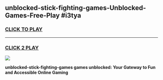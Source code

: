 
## unblocked-stick-fighting-games-Unblocked-Games-Free-Play #i3tya
<h3>
<a href="https://us.freeplayer.one?title=unblocked-stick-fighting-games&ref=9M">CLICK TO PLAY</a></h3>
<hr>

<h3>
<a href="https://us.freeplayer.one?title=unblocked-stick-fighting-games&ref=9M">CLICK 2 PLAY</a>
  
</h3>

<a href="https://us.freeplayer.one?title=unblocked-stick-fighting-games&ref=9M"><img src="https://clearcache.store/games.png"></a>


**unblocked-stick-fighting-games games unblocked: Your Gateway to Fun and Accessible Online Gaming**

